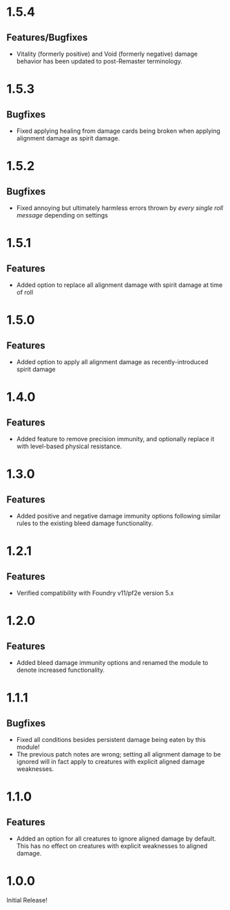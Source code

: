 # 1.5.4

## Features/Bugfixes
* Vitality (formerly positive) and Void (formerly negative) damage behavior has been updated to post-Remaster terminology.

# 1.5.3

## Bugfixes
* Fixed applying healing from damage cards being broken when applying alignment damage as spirit damage.

# 1.5.2

## Bugfixes
* Fixed annoying but ultimately harmless errors thrown by _every single roll message_ depending on settings

# 1.5.1

## Features
* Added option to replace all alignment damage with spirit damage at time of roll

# 1.5.0

## Features
* Added option to apply all alignment damage as recently-introduced spirit damage

# 1.4.0

## Features
* Added feature to remove precision immunity, and optionally replace it with level-based physical resistance.

# 1.3.0

## Features
* Added positive and negative damage immunity options following similar rules to the existing bleed damage functionality.

# 1.2.1

## Features
* Verified compatibility with Foundry v11/pf2e version 5.x

# 1.2.0

## Features
* Added bleed damage immunity options and renamed the module to denote increased functionality.

# 1.1.1

## Bugfixes
* Fixed all conditions besides persistent damage being eaten by this module!
* The previous patch notes are wrong; setting all alignment damage to be ignored will in fact apply to creatures with explicit aligned damage weaknesses.

# 1.1.0

## Features
* Added an option for all creatures to ignore aligned damage by default. This has no effect on creatures with explicit weaknesses to aligned damage.

# 1.0.0

Initial Release!